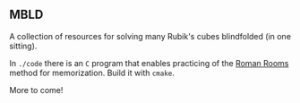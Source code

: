 ## MBLD

A collection of resources for solving many Rubik's cubes blindfolded (in one sitting).

In `./code` there is an `C` program that enables practicing of the [Roman Rooms](https://en.wikipedia.org/wiki/Method_of_loci) method for memorization. 
Build it with `cmake`.

More to come!
